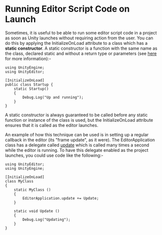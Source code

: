 Running Editor Script Code on Launch
====================================


Sometimes, it is useful to be able to run some editor script code in a project as soon as Unity launches without requiring action from the user. You can do this by applying the <span class=keyword>InitializeOnLoad</span> attribute to a class which has a __static constructor__. A static constructor is a function with the same name as the class, declared static and without a return type or parameters (see [here](http://docs.go-mono.com/index.aspx?link=ecmaspec%3a17.11.md) for more information):-

````
using UnityEngine;
using UnityEditor;

[InitializeOnLoad]
public class Startup {
    static Startup()
    {
        Debug.Log("Up and running");
    }
}
````

A static constructor is always guaranteed to be called before any static function or instance of the class is used, but the InitializeOnLoad attribute ensures that it is called as the editor launches.

An example of how this technique can be used is in setting up a regular callback in the editor (its "frame update", as it were). The EditorApplication class has a delegate called [update](ScriptRef:EditorApplication-update.html) which is called many times a second while the editor is running. To have this delegate enabled as the project launches, you could use code like the following:-

````
using UnityEditor;
using UnityEngine;

[InitializeOnLoad]
class MyClass
{
    static MyClass ()
    {
        EditorApplication.update += Update;
    }

    static void Update ()
    {
        Debug.Log("Updating");
    }
}
````
